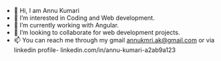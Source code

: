 - 👋 Hi, I am Annu Kumari
- 👀 I’m interested in Coding and Web development.
- 🌱 I’m currently working with Angular.
- 💞️ I’m looking to collaborate for web development projects.
- 📫 You can reach me through my gmail annukmri.ak@gmail.com or via linkedin profile- linkedin.com/in/annu-kumari-a2ab9a123

<!---
AnnuKumari-web/AnnuKumari-web is a ✨ special ✨ repository because its `README.md` (this file) appears on your GitHub profile.
You can click the Preview link to take a look at your changes.
--->
